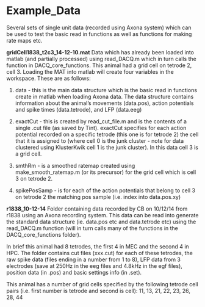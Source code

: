 Example_Data
=============

Several sets of single unit data (recorded using Axona system) which can be used to test the basic read in functions as well as functions for making rate maps etc.


**gridCell1838_t2c3_14-12-10.mat**
Data which has already been loaded into matlab (and partially processed) using read_DACQ.m which in turn calls the function in DACQ_core_functions. This animal had a grid cell on tetrode 2, cell 3. Loading the MAT into matlab will create four variables in the workspace. These are as follows:

1) data - this is the main data structure which is the basic read in functions create in matlab when loading Axona data. The data structure contains information about the animal’s movements (data.pos), action potentials and spike times (data.tetrode), and LFP (data.eeg)

2) exactCut - this is created by read_cut_file.m and is the contents of a single .cut file (as saved by Tint). exactCut specifies for each action potential recorded on a specific tetrode (this one is for tetrode 2) the cell that it is assigned to (where cell 0 is the junk cluster - note for data clustered using KlusterKwik cell 1 is the junk cluster). In this data cell 3 is a grid cell.

3) smthRm - is a smoothed ratemap created using make_smooth_ratemap.m (or its precursor) for the grid cell which is cell 3 on tetrode 2.

4) spikePosSamp - is for each of the action potentials that belong to cell 3 on tetrode 2 the matching pos sample (i.e. index into data.pos.xy)




**r1838_10-12-14** Folder containing data recorded by CB on 10/12/14 from r1838 using an Axona recording system. This data can be read into generate the standard data structure (ie. data.pos etc and data.tetrode etc) using the read_DACQ.m function (will in turn calls many of the functions in the DACQ_core_functions folder).

In brief this animal had 8 tetrodes, the first 4 in MEC and the second 4 in HPC. The folder contains cut files (xxx.cut) for each of these tetrodes, the raw spike data (files ending in a number from 1 to 8), LFP data from 3 electrodes (save at 250Hz in the eeg files and 4.8kHz in the egf files), position data (in .pos) and basic settings info (in .set).

This animal has a number of grid cells specified by the following tetrode cell pairs (i.e. first number is tetrode and second is cell): 11, 13, 21, 22, 23, 26, 28, 44 


